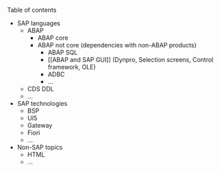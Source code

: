 Table of contents

* SAP languages
  * ABAP
    * ABAP core
    * ABAP not core (dependencies with non-ABAP products)
      * ABAP SQL
      * [[ABAP and SAP GUI]] (Dynpro, Selection screens, Control framework, OLE)
      * ADBC
      * ...
  * CDS DDL
  * ...
* SAP technologies
  * BSP
  * UI5
  * Gateway
  * Fiori
  * ...
* Non-SAP topics
  * HTML
  * ...
